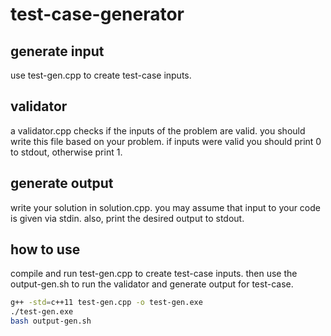 # test-case-generator
## generate input
use test-gen.cpp to create test-case inputs.
## validator
a validator.cpp checks if the inputs of the problem are valid. you should write this file based on your problem. if inputs were valid you should print 0 to stdout, otherwise print 1.
## generate output
write your solution in solution.cpp. you may assume that input to your code is given via stdin. also, print the desired output to stdout.
## how to use
compile and run test-gen.cpp to create test-case inputs.
then use the output-gen.sh to run the validator and generate output for test-case.

```bash
g++ -std=c++11 test-gen.cpp -o test-gen.exe
./test-gen.exe
bash output-gen.sh
```

